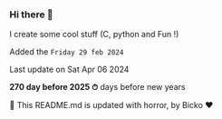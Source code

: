 ### Hi there 👋

I create some cool stuff (C, python and Fun !)

Added the `Friday 29 feb 2024`

Last update on Sat Apr 06 2024

**270 day before 2025 ⏱** days before new years

🤖 This README.md is updated with horror, by Bicko ❤️

